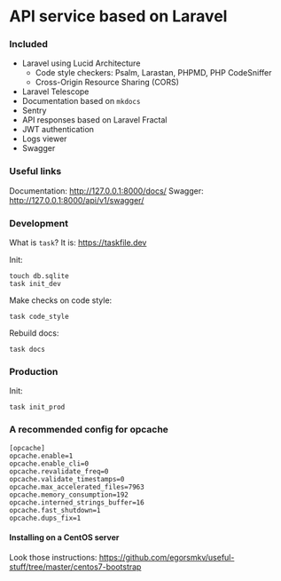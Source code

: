 # API service based on Laravel

### Included

- Laravel using Lucid Architecture
    - Code style checkers: Psalm, Larastan, PHPMD, PHP CodeSniffer
    - Cross-Origin Resource Sharing (CORS)
- Laravel Telescope
- Documentation based on `mkdocs`
- Sentry
- API responses based on Laravel Fractal
- JWT authentication
- Logs viewer
- Swagger

### Useful links

Documentation: http://127.0.0.1:8000/docs/
Swagger: http://127.0.0.1:8000/api/v1/swagger/

### Development

What is `task`? It is: https://taskfile.dev

Init:

```
touch db.sqlite
task init_dev
```

Make checks on code style:

```
task code_style
```

Rebuild docs:

```
task docs
```

### Production

Init:

```
task init_prod
```

### A recommended config for opcache

```
[opcache]
opcache.enable=1
opcache.enable_cli=0
opcache.revalidate_freq=0
opcache.validate_timestamps=0
opcache.max_accelerated_files=7963
opcache.memory_consumption=192
opcache.interned_strings_buffer=16
opcache.fast_shutdown=1
opcache.dups_fix=1
```

#### Installing on a CentOS server

Look those instructions: https://github.com/egorsmkv/useful-stuff/tree/master/centos7-bootstrap
